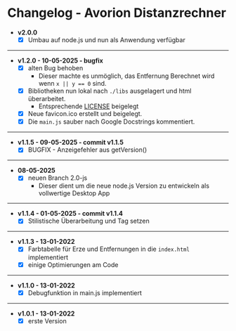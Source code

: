 # Changelog - Avorion Distanzrechner

- **v2.0.0**  
  - [x] Umbau auf node.js und nun als Anwendung verfügbar  

---

- **v1.2.0 - 10-05-2025 - bugfix**  
  - [x] alten Bug behoben  
    - Dieser machte es unmöglich, das Entfernung Berechnet wird wenn `x || y == 0` sind.  
  - [x] Bibliotheken nun lokal nach `./libs` ausgelagert und html überarbeitet.  
    - Entsprechende [LICENSE](./libs/LICENSE) beigelegt  
  - [x] Neue favicon.ico erstellt und beigelegt.  
  - [x] Die `main.js` sauber nach Google Docstrings kommentiert.  

---

- **v1.1.5 - 09-05-2025 - commit v1.1.5**  
  - [x] BUGFIX - Anzeigefehler aus getVersion()  

---

- **08-05-2025**  
  - [x] neuen Branch 2.0-js  
    - Dieser dient um die neue node.js Version zu entwickeln als vollwertige Desktop App

---

- **v1.1.4 - 01-05-2025 - commit v1.1.4**  
  - [x] Stilistische Überarbeitung und Tag setzen  

---

- **v1.1.3 - 13-01-2022**  
  - [x] Farbtabelle für Erze und Entfernungen in die `index.html` implementiert  
  - [x] einige Optimierungen am Code  

---

- **v1.1.0 - 13-01-2022**  
  - [x] Debugfunktion in main.js implementiert  

---

- **v1.0.1 - 13-01-2022**  
  - [x] erste Version  

